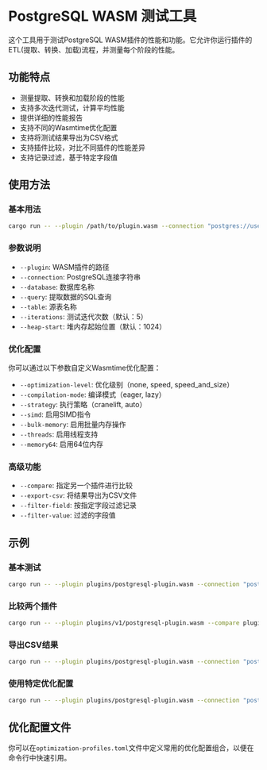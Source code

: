 # PostgreSQL WASM 测试工具

这个工具用于测试PostgreSQL WASM插件的性能和功能。它允许你运行插件的ETL(提取、转换、加载)流程，并测量每个阶段的性能。

## 功能特点

- 测量提取、转换和加载阶段的性能
- 支持多次迭代测试，计算平均性能
- 提供详细的性能报告
- 支持不同的Wasmtime优化配置
- 支持将测试结果导出为CSV格式
- 支持插件比较，对比不同插件的性能差异
- 支持记录过滤，基于特定字段值

## 使用方法

### 基本用法

```bash
cargo run -- --plugin /path/to/plugin.wasm --connection "postgres://user:password@host:port" --database "mydb" --query "SELECT * FROM mytable" --table "mytable"
```

### 参数说明

- `--plugin`: WASM插件的路径
- `--connection`: PostgreSQL连接字符串
- `--database`: 数据库名称
- `--query`: 提取数据的SQL查询
- `--table`: 源表名称
- `--iterations`: 测试迭代次数（默认：5）
- `--heap-start`: 堆内存起始位置（默认：1024）

### 优化配置

你可以通过以下参数自定义Wasmtime优化配置：

- `--optimization-level`: 优化级别（none, speed, speed_and_size）
- `--compilation-mode`: 编译模式（eager, lazy）
- `--strategy`: 执行策略（cranelift, auto）
- `--simd`: 启用SIMD指令
- `--bulk-memory`: 启用批量内存操作
- `--threads`: 启用线程支持
- `--memory64`: 启用64位内存

### 高级功能

- `--compare`: 指定另一个插件进行比较
- `--export-csv`: 将结果导出为CSV文件
- `--filter-field`: 按指定字段过滤记录
- `--filter-value`: 过滤的字段值

## 示例

### 基本测试

```bash
cargo run -- --plugin plugins/postgresql-plugin.wasm --connection "postgres://user:password@localhost:5432" --database "testdb" --query "SELECT * FROM users" --table "users"
```

### 比较两个插件

```bash
cargo run -- --plugin plugins/v1/postgresql-plugin.wasm --compare plugins/v2/postgresql-plugin.wasm --connection "postgres://user:password@localhost:5432" --database "testdb" --query "SELECT * FROM users" --table "users"
```

### 导出CSV结果

```bash
cargo run -- --plugin plugins/postgresql-plugin.wasm --connection "postgres://user:password@localhost:5432" --database "testdb" --query "SELECT * FROM users" --table "users" --export-csv
```

### 使用特定优化配置

```bash
cargo run -- --plugin plugins/postgresql-plugin.wasm --connection "postgres://user:password@localhost:5432" --database "testdb" --query "SELECT * FROM users" --table "users" --optimization-level speed --compilation-mode eager --strategy cranelift --simd
```

## 优化配置文件

你可以在`optimization-profiles.toml`文件中定义常用的优化配置组合，以便在命令行中快速引用。 